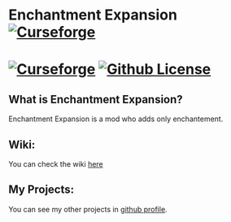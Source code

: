 # Enchantment Expansion [![Curseforge](http://cf.way2muchnoise.eu/full_558739_downloads.svg)](https://www.curseforge.com/minecraft/mc-mods/enchantment-expansion)
[![Curseforge](http://cf.way2muchnoise.eu/versions/558739.svg)](https://www.curseforge.com/minecraft/mc-mods/enchantment-expansion)
[![Github License](https://img.shields.io/github/license/Killarexe/Dimensional-Expansion.svg)]()
===========

## What is Enchantment Expansion?
Enchantment Expansion is a mod who adds only enchantement.

## Wiki:
You can check the wiki [here](https://github.com/Killarexe/Enchantment-Expansion/wiki)

## My Projects:
You can see my other projects in [github profile](https://github.com/Killarexe).